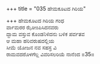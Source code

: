+++
title = "035 ಹೇಮಕೂಟದ ಗಿರಿಯ"

+++
ಹೇಮಕೂಟದ ಗಿರಿಯ ಗಂಧ  
ರ್ವಾಮರರ ಝೋಂಪಿಸಿದನವರು  
ದ್ದಾಮ ವಸ್ತುವ ಕೊಂಡನಿಳಿದನು ಬಳಿಕ ಪರ್ವತವ  
ಆ ಮಹಾ ಹರಿವರುಷದಲ್ಲಿಯ  
ಸೀಮೆ ಯೋಜನ ನವ ಸಹಸ್ರ ವಿ  
ರಾಮವದರೊಳಗೆಲ್ಲ ವಿವರಿಸಲರಿಯೆ ನಾನೆಂದ     ॥35॥